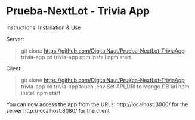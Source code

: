 # Prueba-NextLot - Trivia App

Instructions: Installation & Use

Server:
> git clone https://github.com/DigitalNaut/Prueba-NextLot-TriviaApp trivia-app
> cd trivia-app
> npm install
> npm start

Client:
> git clone https://github.com/DigitalNaut/Prueba-NextLot-TriviaApp trivia-app
> cd trivia-app
> touch .env 
Set API_URI to Mongo DB url
> npm install
> npm start
  
You can now access the app from the URLs:
http://localhost:3000/ for the server
http://localhost:8080/ for the client
